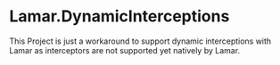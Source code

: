 # Lamar.DynamicInterceptions
This Project is just a workaround to support dynamic interceptions with Lamar as interceptors are not supported yet natively by Lamar.
